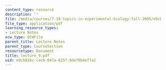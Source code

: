 ```yaml
---
content_type: resource
description: ''
file: /media/courses/7-18-topics-in-experimental-biology-fall-2005/e9cb816ccecb047a82578de70b4ef7a2_lecture_9.pdf
file_type: application/pdf
learning_resource_types:
- Lecture Notes
ocw_type: OCWFile
parent_title: Lecture Notes
parent_type: CourseSection
resourcetype: Document
title: lecture_9.pdf
uid: e9cb816c-cecb-047a-8257-8de70b4ef7a2
---
```

